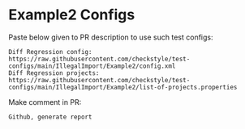 # Example2 Configs
Paste below given to PR description to use such test configs:
```
Diff Regression config: https://raw.githubusercontent.com/checkstyle/test-configs/main/IllegalImport/Example2/config.xml
Diff Regression projects: https://raw.githubusercontent.com/checkstyle/test-configs/main/IllegalImport/Example2/list-of-projects.properties
```
Make comment in PR:
```
Github, generate report
```
